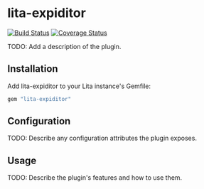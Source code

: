 # lita-expiditor

[![Build Status](https://travis-ci.org/chef/lita-expiditor.png?branch=master)](https://travis-ci.org/chef/lita-expiditor)
[![Coverage Status](https://coveralls.io/repos/chef/lita-expiditor/badge.png)](https://coveralls.io/r/chef/lita-expiditor)

TODO: Add a description of the plugin.

## Installation

Add lita-expiditor to your Lita instance's Gemfile:

``` ruby
gem "lita-expiditor"
```

## Configuration

TODO: Describe any configuration attributes the plugin exposes.

## Usage

TODO: Describe the plugin's features and how to use them.
